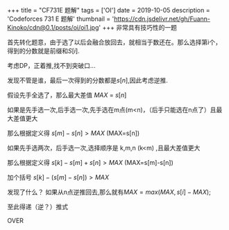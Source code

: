 +++
title = "CF731E 题解"
tags = ['OI']
date = 2019-10-05
description = 'Codeforces 731 E 题解'
thumbnail = 'https://cdn.jsdelivr.net/gh/Fuann-Kinoko/cdn@0.1/posts/oi/oi1.jpg'
+++
非常具有技巧性的一题



首先转化题意，由于选了以后会融合放回去，就相当于数还在。那么选择第i个，得到的分数就是前缀和$S[i]$.



考虑DP，正着推,找不到突破口...



发现不管是谁，最后一次得到的分数都是$s[n]$,因此考虑逆推.



假设先手全选了，那么最大差值 $MAX$ = $s[n]$



如果是先手选一次,后手选一次,先手选在m点(m<n)，（后手只能选在n点了）且最大差值更大 



那么根据定义得 $s[m]-s[n] > MAX$	(MAX=s[n])



如果先手选两次，后手选一次,选择顺序是 k,m,n (k<m) ,且最大差值更大



那么根据定义得 $s[k]-s[m]+s[n]   >  MAX$ (MAX=s[m]-s[n])
           


加个括号 $s[k]-(s[m]-s[n]) >  MAX$








发现了什么？   如果从n点逆推回去,那么就有$MAX=max(MAX,s[i]-MAX)$;



至此得递（逆？）推式 



OVER

